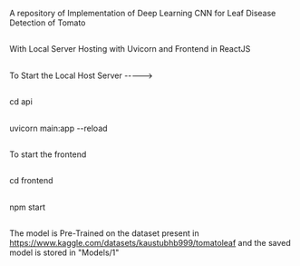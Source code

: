 A repository of Implementation of Deep Learning CNN for Leaf Disease Detection of Tomato
##
With Local Server Hosting with Uvicorn and Frontend in ReactJS
##
To Start the Local Host Server ----->
##
cd api
##
uvicorn main:app --reload
##
To start the frontend
##
cd frontend
##
npm start
##
The model is Pre-Trained on the dataset present in https://www.kaggle.com/datasets/kaustubhb999/tomatoleaf and the saved model is stored in "Models/1"
##
